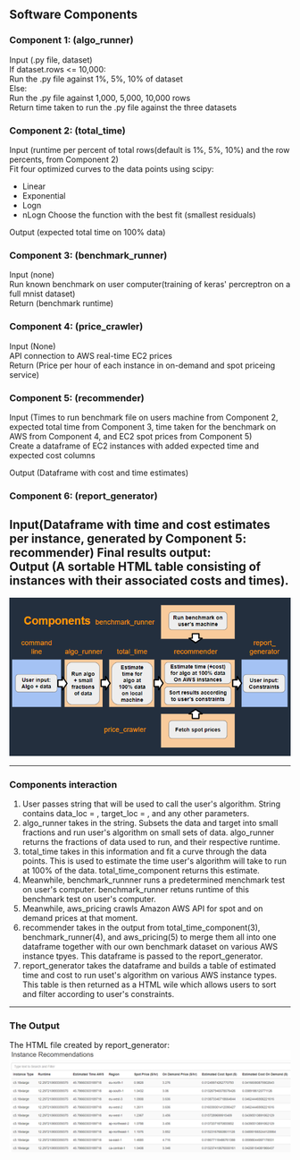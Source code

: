 ## Software Components

### Component 1: (algo_runner)
Input (.py file, dataset)  
If dataset.rows <= 10,000:  
Run the .py file against 1%, 5%, 10% of dataset  
Else:  
Run the .py file against 1,000, 5,000, 10,000 rows  
Return time taken to run the .py file against the three datasets  

### Component 2: (total_time)
Input (runtime per percent of total rows(default is 1%, 5%, 10%) and the row percents, from Component 2)  
Fit four optimized curves to the data points using scipy:  
- Linear  
- Exponential  
- Logn
- nLogn
Choose the function with the best fit (smallest residuals)

Output (expected total time on 100% data)

### Component 3: (benchmark_runner)  
Input (none)  
Run known benchmark on user computer(training of keras' percreptron on a full mnist dataset)  
Return (benchmark runtime)  

### Component 4: (price_crawler)
Input (None)  
API connection to AWS real-time EC2 prices  
Return (Price per hour of each instance in on-demand and spot priceing service)  

### Component 5: (recommender)
Input (Times to run benchmark file on users machine from Component 2, expected total time from Component 3, time taken for the benchmark on AWS from Component 4, and EC2 spot prices from Component 5)  
Create a dataframe of EC2 instances with added expected time and expected cost columns

Output (Dataframe with cost and time estimates)  

### Component 6: (report_generator)
Input(Dataframe with time and cost estimates per instance, generated by Component 5: recommender)
Final results output:  
Output (A sortable HTML table consisting of instances with their associated costs and times).
---
![components_map](./components-interaction-map.PNG)

---
### Components interaction
1. User passes string that will be used to call the user's algorithm. String contains data_loc = <data csv path>, target_loc = <target csv path>, and any other parameters.
2. algo_runner takes in the string. Subsets the data and target into small fractions and run user's algorithm on small sets of data. algo_runner returns the fractions of data used to run, and their respective runtime.
3. total_time takes in this information and fit a curve through the data points. This is used to estimate the time user's algorithm will take to run at 100% of the data. total_time_component returns this estimate.
4. Meanwhile, benchmark_runnner runs a predetermined menchmark test on user's computer. benchmark_runner retuns runtime of this benchmark test on user's computer.
5. Meanwhile, aws_pricing crawls Amazon AWS API for spot and on demand prices at that moment.
6. recommender takes in the output from total_time_component(3), benchmark_runner(4), and aws_pricing(5) to merge them all into one dataframe together with our own benchmark dataset on various AWS instance tpyes. This dataframe is passed to the report_generator.
7. report_generator takes the dataframe and builds a table of estimated time and cost to run uset's algorithm on various AWS instance types. This table is then returned as a HTML wile which allows users to sort and filter according to user's constraints.

---
### The Output
The HTML file created by report_generator:
![sample_reccommendation](./sample-recommendation.PNG)
